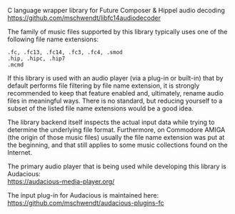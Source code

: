 C language wrapper library for Future Composer & Hippel audio decoding  
https://github.com/mschwendt/libfc14audiodecoder

The family of music files supported by this library typically uses one
of the following file name extensions:  

    .fc, .fc13, .fc14, .fc3, .fc4, .smod
    .hip, .hipc, .hip7
    .mcmd

If this library is used with an audio player (via a plug-in or built-in)
that by default performs file filtering by file name extension, it is
strongly recommended to keep that feature enabled and, ultimately, rename
audio files in meaningful ways. There is no standard, but reducing yourself
to a subset of the listed file name extensions would be a good idea.

The library backend itself inspects the actual input data while trying to
determine the underlying file format. Furthermore, on Commodore AMIGA (the
origin of those music files) usually the file name extension was put at the
beginning, and that still applies to some music collections found on the
Internet.

The primary audio player that is being used while developing this library
is Audacious:  
 https://audacious-media-player.org/

The input plug-in for Audacious is maintained here:  
https://github.com/mschwendt/audacious-plugins-fc
